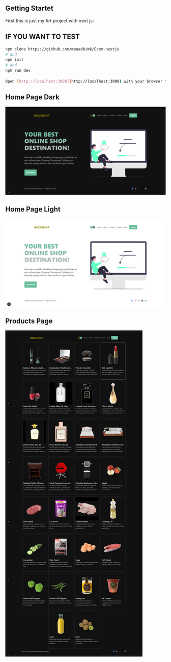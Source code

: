 ## Getting Startet
First this is just my firt project with next js:

## IF YOU WANT TO TEST
```bash
npm clone https://github.com/mouadbimk/Ecom-nextjs
# and
npm init
# and
npm run dev

Open [http://localhost:3000](http://localhost:3000) with your browser to see the result.
```
## Home Page Dark
![Home Page](./images/homepagedark.png)
## Home Page Light
![Home Page](./images/homepagelight.png)
## Products Page
![Product Page](./images/products.png)
